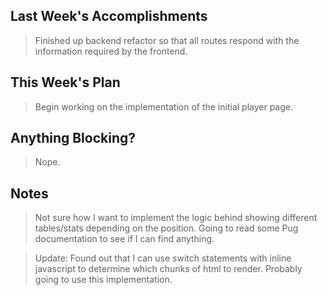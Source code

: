 ## Last Week's Accomplishments

> Finished up backend refactor so that all routes respond with the information required by the frontend.

## This Week's Plan

> Begin working on the implementation of the initial player page.

## Anything Blocking?

> Nope.

## Notes

> Not sure how I want to implement the logic behind showing different tables/stats depending on the position. Going to read some Pug documentation to see if I can find anything.

> Update: Found out that I can use switch statements with inline javascript to determine which chunks of html to render. Probably going to use this implementation.
